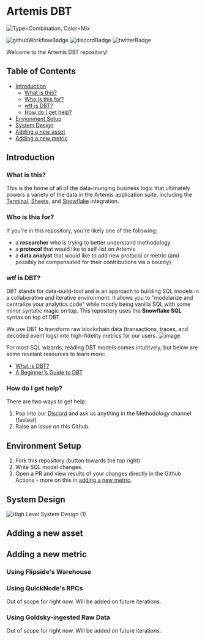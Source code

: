 # Artemis DBT
![Type=Combination, Color=Mix](https://github.com/Artemis-xyz/dbt/assets/12548832/93c7c673-6cee-479c-ab9b-833e7dc9546b)

![githubWorkflowBadge]
![discordBadge]
![twitterBadge]

Welcome to the Artemis DBT repository!

## Table of Contents
- [Introduction](#introduction)
  - [What is this?](#what-is-this)
  - [Who is this for?](#who-is-this-for)
  - [wtf is DBT?](#wtf-is-dbt)
  - [How do I get help?](#how-do-i-get-help)
- [Envionment Setup](#environment-setup)
- [System Design](#system-design)
- [Adding a new asset](#adding-a-new-asset)
- [Adding a new metric](#adding-a-new-metric)

## Introduction
### What is this?
This is the home of all of the data-munging business logic that ultimately powers a variety of the data in the Artemis application suite, including the [Terminal](https://app.artemis.xyz/), [Sheets](https://www.artemis.xyz/sheets), and [Snowflake](https://www.artemis.xyz/datashare) integration. 

### Who is this for?
If you're in this repository, you're likely one of the following:
- a **researcher** who is trying to better understand methodology
- a **protocol** that would like to self-list on Artemis
- a **data analyst** that would like to add new protocol or metric (and possibly be compensated for their contributions via a bounty)

### wtf is DBT?
DBT stands for data-build-tool and is an approach to building SQL models in a collaborative and iterative environment. It allows you to "modularize and centralize your analytics code" while mostly being vanilla SQL with some minor syntatic magic on top. This repository uses the **Snowflake SQL** syntax on top of DBT.

We use DBT to transform raw blockchain data (transactions, traces, and decoded event logs) into high-fidelity metrics for our users. 
![image](https://github.com/Artemis-xyz/dbt/assets/12548832/a10bde59-46db-4e92-a230-825020e3ebe3)


For most SQL wizards, reading DBT models comes intutitvely, but below are some revelant resources to learn more:
- [What is DBT?](https://docs.getdbt.com/docs/introduction)
- [A Beginner's Guide to DBT](https://pttljessy.medium.com/a-beginners-guide-to-dbt-data-build-tool-part-1-introduction-9a147ada1eb9)

### How do I get help?
There are two ways to get help:
1) Pop into our [Discord](https://discord.com/invite/wMEA9k6n6T) and ask us anything in the Methodology channel (fastest)
2) Raise an issue on this Github.

## Environment Setup
1) Fork this repository (button towards the top right) 
2) Write SQL model changes
3) Open a PR and view results of your changes directly in the Github Actions - more on this in [adding a new metric](#adding-a-new-metric).

## System Design
![High Level System Design (1)](https://github.com/Artemis-xyz/dbt/assets/12548832/fde1de04-8697-4703-b64b-1a500d3e37b7)


## Adding a new asset

## Adding a new metric

### Using Flipside's Warehouse

### Using QuickNode's RPCs
Out of scope for right now. Will be added on future iterations.

### Using Goldsky-ingested Raw Data 
Out of scope for right now. Will be added on future iterations.


[discordBadge]: https://img.shields.io/discord/1042835101056258098?label=discord&logo=discord&logoColor=white
[githubWorkflowBadge]: https://github.com/Artemis-xyz/dbt/actions/workflows/compile.yml/badge.svg
[twitterBadge]: https://img.shields.io/twitter/follow/artemis__xyz?link=https%3A%2F%2Ftwitter.com%2Fartemis__xyz

